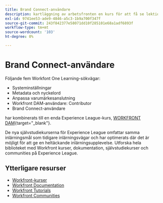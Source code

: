 ```yaml
---
title: Brand Connect-användare
description: kartläggning av arbetsfronten en kurs för att få se lektionskurser
exl-id: 9741ee53-ade9-4846-a5c3-1b9a700f347f
source-git-commit: 243f842377e58071dd10f285101e68a1adf6893f
workflow-type: tm+mt
source-wordcount: '103'
ht-degree: 0%

---
```


# Brand Connect-användare

Följande fem Workfont One Learning-sökvägar:

* Systeminställningar
* Metadata och nyckelord
* Anpassa varumärkesanslutning
* Workfront DAM-användare: Contributor
* Brand Connect-användare

har kombinerats till en enda Experience League-kurs, [WORKFRONT DAM](https://experienceleague.adobe.com/docs/workfront-learn/tutorials-workfront/workfront-dam-program/system-setup/analyze-and-plan-to-develop-a-workfront-dam-strategy.html?lang=en){target="_blank"}.

De nya självstudiekurserna för Experience League omfattar samma inlärningsmål som tidigare inlärningsvägar och har optimerats där det är möjligt för att ge en heltäckande inlärningsupplevelse.  Utforska hela biblioteket med Workfront kurser, dokumentation, självstudiekurser och communities på Experience League.

## Ytterligare resurser

* [Workfront-kurser](https://experienceleague.adobe.com/?lang=en&amp;Solution=Workfront#courses)
* [Workfront Documentation](https://experienceleague.adobe.com/docs/workfront.html)
* [Workfront Tutorials](https://experienceleague.adobe.com/docs/workfront-learn/tutorials-workfront/home.html)
* [Workfront Communities](https://experienceleaguecommunities.adobe.com/t5/workfront/ct-p/workfront)
